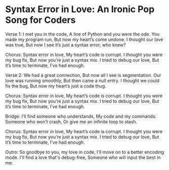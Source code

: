 # Syntax Error in Love: An Ironic Pop Song for Coders

Verse 1:
I met you in the code,
A line of Python and you were the ode.
You made my program run,
But now my heart’s come undone.
I thought our love was true,
But now I see it’s just a syntax error, who knew?

Chorus:
Syntax error in love,
My heart’s code is corrupt.
I thought you were my bug fix,
But now you’re just a syntax mix.
I tried to debug our love,
But it’s time to terminate, I’ve had enough.

Verse 2:
We had a great connection,
But now all I see is segmentation.
Our love was running smoothly,
But then came a null entry.
I thought we could fix the bug,
But now my heart’s just a code thug.

Chorus:
Syntax error in love,
My heart’s code is corrupt.
I thought you were my bug fix,
But now you’re just a syntax mix.
I tried to debug our love,
But it’s time to terminate, I’ve had enough.

Bridge:
I’ll find someone who understands,
My code and my commands.
Someone who won’t crash,
Or give me an infinite loop to stash.

Chorus:
Syntax error in love,
My heart’s code is corrupt.
I thought you were my bug fix,
But now you’re just a syntax mix.
I tried to debug our love,
But it’s time to terminate, I’ve had enough.

Outro:
So goodbye to you, my love in code,
I'll move on to a better encoding mode.
I'll find a love that's debug-free,
Someone who will input the best in me.